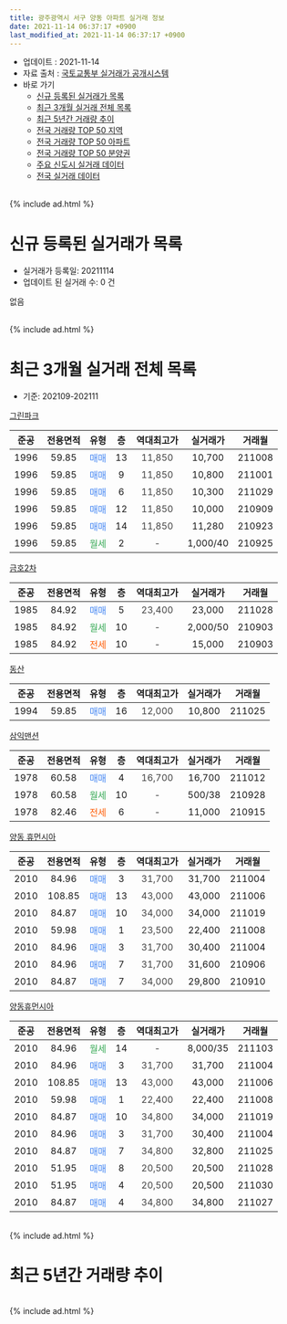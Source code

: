 ```yaml
---
title: 광주광역시 서구 양동 아파트 실거래 정보
date: 2021-11-14 06:37:17 +0900
last_modified_at: 2021-11-14 06:37:17 +0900
---
```


* 업데이트 : 2021-11-14
* 자료 출처 : [국토교통부 실거래가 공개시스템](http://rt.molit.go.kr)
* 바로 가기
    * [신규 등록된 실거래가 목록](#신규-등록된-실거래가-목록)
    * [최근 3개월 실거래 전체 목록](#최근-3개월-실거래-전체-목록)
    * [최근 5년간 거래량 추이](#최근-5년간-거래량-추이)
    * [전국 거래량 TOP 50 지역](https://inasie.github.io/apt-trade-info/최근-3개월-전국에서-가장-거래가-많이-발생한-지역)
    * [전국 거래량 TOP 50 아파트](https://inasie.github.io/apt-trade-info/최근-3개월-전국에서-가장-거래가-많이-발생한-아파트)
    * [전국 거래량 TOP 50 분양권](https://inasie.github.io/apt-trade-info/최근-3개월-전국에서-가장-거래가-많이-발생한-분양권)
    * [주요 신도시 실거래 데이터](https://inasie.github.io/apt-trade-info/주요-신도시)
    * [전국 실거래 데이터](https://inasie.github.io/apt-trade-info/전국)
<br>
{% include ad.html %}
<br>

# 신규 등록된 실거래가 목록
* 실거래가 등록일: 20211114
* 업데이트 된 실거래 수: 0 건

없음

<br>
{% include ad.html %}
<br>

# 최근 3개월 실거래 전체 목록
* 기준: 202109-202111


[그린파크](https://search.naver.com/search.naver?query=%EA%B4%91%EC%A3%BC%EA%B4%91%EC%97%AD%EC%8B%9C+%EC%84%9C%EA%B5%AC+%EC%96%91%EB%8F%99+%EA%B7%B8%EB%A6%B0%ED%8C%8C%ED%81%AC)

|준공|전용면적|유형|층|역대최고가|실거래가|거래월|
|:---:|:---:|:---:|:---:|:---:|:---:|:---:|
|1996|59.85|<span style="color:#4285f3">매매</span>|13|<span style="color:#444444">11,850</span>|10,700|211008|
|1996|59.85|<span style="color:#4285f3">매매</span>|9|<span style="color:#444444">11,850</span>|10,800|211001|
|1996|59.85|<span style="color:#4285f3">매매</span>|6|<span style="color:#444444">11,850</span>|10,300|211029|
|1996|59.85|<span style="color:#4285f3">매매</span>|12|<span style="color:#444444">11,850</span>|10,000|210909|
|1996|59.85|<span style="color:#4285f3">매매</span>|14|<span style="color:#444444">11,850</span>|11,280|210923|
|1996|59.85|<span style="color:#34a853">월세</span>|2|<span style="color:#444444">-</span>|1,000/40|210925|

[금호2차](https://search.naver.com/search.naver?query=%EA%B4%91%EC%A3%BC%EA%B4%91%EC%97%AD%EC%8B%9C+%EC%84%9C%EA%B5%AC+%EC%96%91%EB%8F%99+%EA%B8%88%ED%98%B82%EC%B0%A8)

|준공|전용면적|유형|층|역대최고가|실거래가|거래월|
|:---:|:---:|:---:|:---:|:---:|:---:|:---:|
|1985|84.92|<span style="color:#4285f3">매매</span>|5|<span style="color:#444444">23,400</span>|23,000|211028|
|1985|84.92|<span style="color:#34a853">월세</span>|10|<span style="color:#444444">-</span>|2,000/50|210903|
|1985|84.92|<span style="color:#ff5a00">전세</span>|10|<span style="color:#444444">-</span>|15,000|210903|

[동산](https://search.naver.com/search.naver?query=%EA%B4%91%EC%A3%BC%EA%B4%91%EC%97%AD%EC%8B%9C+%EC%84%9C%EA%B5%AC+%EC%96%91%EB%8F%99+%EB%8F%99%EC%82%B0)

|준공|전용면적|유형|층|역대최고가|실거래가|거래월|
|:---:|:---:|:---:|:---:|:---:|:---:|:---:|
|1994|59.85|<span style="color:#4285f3">매매</span>|16|<span style="color:#444444">12,000</span>|10,800|211025|

[삼익맨션](https://search.naver.com/search.naver?query=%EA%B4%91%EC%A3%BC%EA%B4%91%EC%97%AD%EC%8B%9C+%EC%84%9C%EA%B5%AC+%EC%96%91%EB%8F%99+%EC%82%BC%EC%9D%B5%EB%A7%A8%EC%85%98)

|준공|전용면적|유형|층|역대최고가|실거래가|거래월|
|:---:|:---:|:---:|:---:|:---:|:---:|:---:|
|1978|60.58|<span style="color:#4285f3">매매</span>|4|<span style="color:#444444">16,700</span>|16,700|211012|
|1978|60.58|<span style="color:#34a853">월세</span>|10|<span style="color:#444444">-</span>|500/38|210928|
|1978|82.46|<span style="color:#ff5a00">전세</span>|6|<span style="color:#444444">-</span>|11,000|210915|

[양동 휴먼시아](https://search.naver.com/search.naver?query=%EA%B4%91%EC%A3%BC%EA%B4%91%EC%97%AD%EC%8B%9C+%EC%84%9C%EA%B5%AC+%EC%96%91%EB%8F%99+%EC%96%91%EB%8F%99+%ED%9C%B4%EB%A8%BC%EC%8B%9C%EC%95%84)

|준공|전용면적|유형|층|역대최고가|실거래가|거래월|
|:---:|:---:|:---:|:---:|:---:|:---:|:---:|
|2010|84.96|<span style="color:#4285f3">매매</span>|3|<span style="color:#444444">31,700</span>|31,700|211004|
|2010|108.85|<span style="color:#4285f3">매매</span>|13|<span style="color:#444444">43,000</span>|43,000|211006|
|2010|84.87|<span style="color:#4285f3">매매</span>|10|<span style="color:#444444">34,000</span>|34,000|211019|
|2010|59.98|<span style="color:#4285f3">매매</span>|1|<span style="color:#444444">23,500</span>|22,400|211008|
|2010|84.96|<span style="color:#4285f3">매매</span>|3|<span style="color:#444444">31,700</span>|30,400|211004|
|2010|84.96|<span style="color:#4285f3">매매</span>|7|<span style="color:#444444">31,700</span>|31,600|210906|
|2010|84.87|<span style="color:#4285f3">매매</span>|7|<span style="color:#444444">34,000</span>|29,800|210910|

[양동휴먼시아](https://search.naver.com/search.naver?query=%EA%B4%91%EC%A3%BC%EA%B4%91%EC%97%AD%EC%8B%9C+%EC%84%9C%EA%B5%AC+%EC%96%91%EB%8F%99+%EC%96%91%EB%8F%99%ED%9C%B4%EB%A8%BC%EC%8B%9C%EC%95%84)

|준공|전용면적|유형|층|역대최고가|실거래가|거래월|
|:---:|:---:|:---:|:---:|:---:|:---:|:---:|
|2010|84.96|<span style="color:#34a853">월세</span>|14|<span style="color:#444444">-</span>|8,000/35|211103|
|2010|84.96|<span style="color:#4285f3">매매</span>|3|<span style="color:#444444">31,700</span>|31,700|211004|
|2010|108.85|<span style="color:#4285f3">매매</span>|13|<span style="color:#444444">43,000</span>|43,000|211006|
|2010|59.98|<span style="color:#4285f3">매매</span>|1|<span style="color:#444444">22,400</span>|22,400|211008|
|2010|84.87|<span style="color:#4285f3">매매</span>|10|<span style="color:#444444">34,800</span>|34,000|211019|
|2010|84.96|<span style="color:#4285f3">매매</span>|3|<span style="color:#444444">31,700</span>|30,400|211004|
|2010|84.87|<span style="color:#4285f3">매매</span>|7|<span style="color:#444444">34,800</span>|32,800|211025|
|2010|51.95|<span style="color:#4285f3">매매</span>|8|<span style="color:#444444">20,500</span>|20,500|211028|
|2010|51.95|<span style="color:#4285f3">매매</span>|4|<span style="color:#444444">20,500</span>|20,500|211030|
|2010|84.87|<span style="color:#4285f3">매매</span>|4|<span style="color:#444444">34,800</span>|34,800|211027|


<br>
{% include ad.html %}
<br>

# 최근 5년간 거래량 추이


<div style="width:100%;">
    <canvas id="deal_progress" height="200"></canvas>
</div>

<script>
new Chart(document.getElementById("deal_progress"), {
    type: 'line',
    data: {
        labels: ['201611','201612','201701','201702','201703','201704','201705','201706','201707','201708','201709','201710','201711','201712','201801','201802','201803','201804','201805','201806','201807','201808','201809','201810','201811','201812','201901','201902','201903','201904','201905','201906','201907','201908','201909','201910','201911','201912','202001','202002','202003','202004','202005','202006','202007','202008','202009','202010','202011','202012','202101','202102','202103','202104','202105','202106','202107','202108','202109','202110','202111'],
        datasets: [{
            label: '매매',
            pointRadius: 1,
            data: [6, 11, 6, 3, 8, 7, 9, 9, 6, 9, 10, 12, 22, 14, 17, 10, 21, 25, 21, 10, 15, 14, 17, 12, 6, 19, 13, 4, 12, 9, 15, 17, 11, 11, 14, 23, 13, 8, 9, 11, 16, 11, 9, 14, 10, 17, 6, 13, 10, 15, 3, 8, 14, 26, 24, 7, 10, 5, 4, 20, 0],
            borderColor: "rgba(255, 201, 14, 1)",
            backgroundColor: "rgba(255, 201, 14, 0.5)",
            fill: false,
            lineTension: 0
        },{
            label: '전월세',
            pointRadius: 1,
            data: [2, 1, 3, 1, 4, 1, 3, 4, 2, 1, 4, 1, 4, 4, 2, 1, 2, 5, 3, 1, 1, 6, 1, 5, 1, 3, 1, 1, 4, 3, 7, 2, 5, 5, 1, 5, 1, 2, 1, 5, 2, 3, 4, 2, 7, 1, 4, 4, 5, 0, 2, 1, 4, 2, 0, 7, 0, 7, 5, 0, 1],
            borderColor: "rgba(0, 141, 185, 1)",
            backgroundColor: "rgba(0, 141, 185, 0.5)",
            fill: false,
            lineTension: 0
        }
        ]
    },
    options: {
        responsive: true,
        title: {
            display: false
        },
        tooltips: {
            mode: 'index',
            intersect: false
        },
        hover: {
            mode: 'nearest',
            intersect: true
        },
        scales: {
            xAxes: [{
                display: true,
                scaleLabel: {
                    display: true,
                    labelString: '년/월'
                }
            }],
            yAxes: [{
                display: true,
                ticks: {
                    suggestedMin: 0,
                },
                scaleLabel: {
                    display: true,
                    labelString: '실거래 수'
                }
            }]
        }
    }
});

</script>


<br>
{% include ad.html %}
<br>

